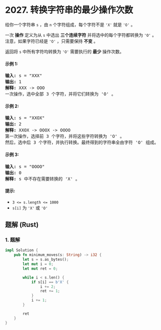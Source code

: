 # 2027. 转换字符串的最少操作次数
给你一个字符串 `s` ，由 `n` 个字符组成，每个字符不是 `'X'` 就是 `'O'` 。

一次 **操作** 定义为从 `s` 中选出 **三个连续字符** 并将选中的每个字符都转换为 `'O'` 。注意，如果字符已经是 `'O'` ，只需要保持 **不变** 。

返回将 `s` 中所有字符均转换为 `'O'` 需要执行的 **最少** 操作次数。

#### 示例 1:
<pre>
<strong>输入:</strong> s = "XXX"
<strong>输出:</strong> 1
<strong>解释:</strong> XXX -> OOO
一次操作，选中全部 3 个字符，并将它们转换为 'O' 。
</pre>

#### 示例 2:
<pre>
<strong>输入:</strong> s = "XXOX"
<strong>输出:</strong> 2
<strong>解释:</strong> XXOX -> OOOX -> OOOO
第一次操作，选择前 3 个字符，并将这些字符转换为 'O' 。
然后，选中后 3 个字符，并执行转换。最终得到的字符串全由字符 'O' 组成。
</pre>

#### 示例 3:
<pre>
<strong>输入:</strong> s = "OOOO"
<strong>输出:</strong> 0
<strong>解释:</strong> s 中不存在需要转换的 'X' 。
</pre>

#### 提示:
* `3 <= s.length <= 1000`
* `s[i]` 为 `'X'` 或 `'O'`

## 题解 (Rust)

### 1. 题解
```Rust
impl Solution {
    pub fn minimum_moves(s: String) -> i32 {
        let s = s.as_bytes();
        let mut i = 0;
        let mut ret = 0;

        while i < s.len() {
            if s[i] == b'X' {
                i += 2;
                ret += 1;
            }
            i += 1;
        }

        ret
    }
}
```
